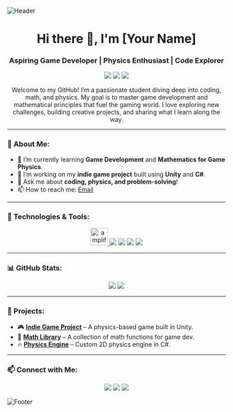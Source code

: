 <!-- Header Banner (You can generate or design a banner using a tool like Canva or use GitHub Gist) -->
![Header](https://your-image-link.com/banner.png)

<h1 align="center">Hi there 👋, I'm [Your Name]</h1>
<h3 align="center">Aspiring Game Developer | Physics Enthusiast | Code Explorer</h3>

<!-- Badges -->
<p align="center">
  <img src="https://img.shields.io/badge/JavaScript-Expert-brightgreen?style=flat-square&logo=javascript">
  <img src="https://img.shields.io/badge/C%23-Game_Dev-yellow?style=flat-square&logo=c-sharp">
  <img src="https://img.shields.io/badge/Python-AI_Enthusiast-blue?style=flat-square&logo=python">
</p>

<!-- Intro Section -->
<p align="center">
  Welcome to my GitHub! I’m a passionate student diving deep into coding, math, and physics. My goal is to master game development and mathematical principles that fuel the gaming world. I love exploring new challenges, building creative projects, and sharing what I learn along the way.
</p>

---

### 🚀 About Me:

- 🌱 I’m currently learning **Game Development** and **Mathematics for Game Physics**.
- 🔭 I’m working on my **indie game project** built using **Unity** and **C#**.
- 💬 Ask me about **coding, physics, and problem-solving**!
- 📫 How to reach me: [Email](mailto:youremail@example.com)

---

### 🔧 Technologies & Tools:

<p align="center">
  <a href="https://aws.amazon.com/amplify/" target="_blank" rel="noreferrer"> <img src="https: docs.amplify.aws/assets/logo-dark.svg" alt="amplify" width="40" height="40" /> </a>
  <img src="https://img.shields.io/badge/Editor-VS_Code-blue?style=flat-square&logo=visual-studio-code">
  <img src="https://img.shields.io/badge/Engine-Unity-lightgrey?style=flat-square&logo=unity">
  <img src="https://img.shields.io/badge/Language-C%23-blueviolet?style=flat-square&logo=c-sharp">
  <img src="https://img.shields.io/badge/Frameworks-Django-green?style=flat-square&logo=django">
</p>

---

### 📊 GitHub Stats:

<p align="center">
  <img src="https://github-readme-stats.vercel.app/api?username=yourusername&show_icons=true&theme=radical">
  <img src="https://github-readme-stats.vercel.app/api/top-langs/?username=yourusername&layout=compact&theme=radical">
</p>

---

### 🌟 Projects:

- 🎮 **[Indie Game Project](https://github.com/yourusername/game-project)** – A physics-based game built in Unity.
- 🧮 **[Math Library](https://github.com/yourusername/math-library)** – A collection of math functions for game dev.
- 🔥 **[Physics Engine](https://github.com/yourusername/physics-engine)** – Custom 2D physics engine in C#.

---

### 📫 Connect with Me:

<p align="center">
  <a href="https://www.linkedin.com/in/yourlinkedin/"><img src="https://img.shields.io/badge/-LinkedIn-blue?style=flat-square&logo=Linkedin"></a>
  <a href="https://twitter.com/yourtwitter"><img src="https://img.shields.io/badge/-Twitter-blue?style=flat-square&logo=Twitter"></a>
  <a href="mailto:youremail@example.com"><img src="https://img.shields.io/badge/-Email-green?style=flat-square&logo=Gmail"></a>
</p>

<!-- Footer Image (optional) -->
![Footer](https://your-image-link.com/footer.png)

